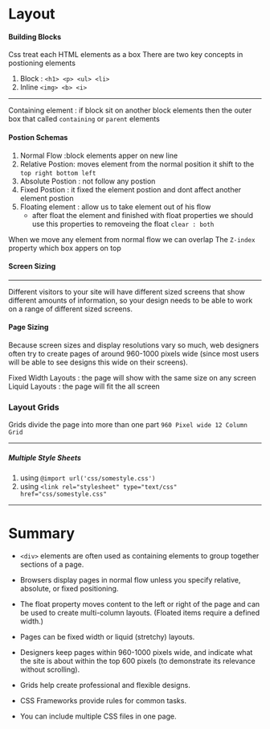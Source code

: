 # Layout

#### Building Blocks

Css treat each HTML elements as a box 
There are two key concepts in postioning elements 

1. Block : `<h1> <p> <ul> <li> ` 
2. Inline  `<img> <b> <i>` 
   
--------------------------------

Containing element : if block sit on another block elements then the outer box that called `containing` or `parent` elements 

#### Postion Schemas 

1. Normal Flow :block elements apper on new line  
2. Relative Postion: moves element from the normal position it shift to the `top right bottom left`
3. Absolute Postion : not follow any postion 
4. Fixed Postion : it fixed the element postion and dont affect another element postion 
5. Floating element : allow us to take element out of his flow 
    - after float the element and finished with float properties we should use this properties to removeing the float `clear : both` 

When we move any element from normal flow we can overlap The `Z-index` property 
which box appers on top 


#### Screen Sizing 
----------------------
Different visitors to your site will have different sized screens that show
different amounts of information, so your design needs to be able to
work on a range of different sized screens.


#### Page Sizing
Because screen sizes and display resolutions vary so much, web
designers often try to create pages of around 960-1000 pixels wide
(since most users will be able to see designs this wide on their screens).

Fixed Width Layouts : the page will show with the same size on any screen 
Liquid Layouts : the page will fit the all  screen 


### Layout Grids
Grids divide the page into more than one part `960 Pixel wide 12 Column Grid`

----------------------


##### Multiple Style Sheets 
1. using `@import url('css/somestyle.css')`
2. using `<link rel="stylesheet" type="text/css" href="css/somestyle.css" `
   

--------------------------------------------

# Summary 
* `<div>` elements are often used as containing elements to group together sections of a page.
* Browsers display pages in normal flow unless you specify relative, absolute, or fixed positioning.
* The float property moves content to the left or right of the page and can be used to create multi-column layouts. (Floated items require a defined width.)
* Pages can be fixed width or liquid (stretchy) layouts.

* Designers keep pages within 960-1000 pixels wide, and indicate what the site is about within the top 600 pixels (to demonstrate its relevance without scrolling).
* Grids help create professional and flexible designs.
* CSS Frameworks provide rules for common tasks.
* You can include multiple CSS files in one page.
